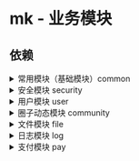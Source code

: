 # mk - 业务模块

## 依赖

<details>
  <summary>常用模块（基础模块）common</summary>

1. `mk-common`

``` xml
<dependency>
  <groupId>com.github.xujiaji.mk</groupId>
  <artifactId>mk-common</artifactId>
  <version>0.0.4</version>
</dependency>
```

2. `mk-common-admin`常用模块管理控制

``` xml
<dependency>
  <groupId>com.github.xujiaji.mk</groupId>
  <artifactId>mk-common-admin</artifactId>
  <version>0.0.4</version>
</dependency>
```
</details>

<details>
    <summary>安全模块 security</summary>

1. `mk-security`

``` xml
<dependency>
  <groupId>com.github.xujiaji.mk</groupId>
  <artifactId>mk-security</artifactId>
  <version>0.0.4</version>
</dependency>
```

2. `mk-security-front`前端安全模块

``` xml
<dependency>
  <groupId>com.github.xujiaji.mk</groupId>
  <artifactId>mk-security-front</artifactId>
  <version>0.0.4</version>
</dependency>
```

3. `mk-security-admin`安全管理模块

``` xml
<dependency>
  <groupId>com.github.xujiaji.mk</groupId>
  <artifactId>mk-security-admin</artifactId>
  <version>0.0.4</version>
</dependency>
```
</details>

<details>
    <summary>用户模块 user</summary>
    
1. `mk-user`

``` xml
<dependency>
  <groupId>com.github.xujiaji.mk</groupId>
  <artifactId>mk-user</artifactId>
  <version>0.0.4</version>
</dependency>
```

2. `mk-user-front`前端用户模块

``` xml
<dependency>
  <groupId>com.github.xujiaji.mk</groupId>
  <artifactId>mk-user-front</artifactId>
  <version>0.0.4</version>
</dependency>
```

3. `mk-auth-admin`用户管理模块

``` xml
<dependency>
  <groupId>com.github.xujiaji.mk</groupId>
  <artifactId>mk-user-admin</artifactId>
  <version>0.0.4</version>
</dependency>
``` 
</details>

<details>
    <summary>圈子动态模块 community</summary>
   
1. `mk-community`

``` xml
<dependency>
  <groupId>com.github.xujiaji.mk</groupId>
  <artifactId>mk-community</artifactId>
  <version>0.0.4</version>
</dependency>
```

2. `mk-community-front`前端圈子动态模块

``` xml
<dependency>
  <groupId>com.github.xujiaji.mk</groupId>
  <artifactId>mk-community-front</artifactId>
  <version>0.0.4</version>
</dependency>
```

3. `mk-community-admin`圈子动态管理模块

``` xml
<dependency>
  <groupId>com.github.xujiaji.mk</groupId>
  <artifactId>mk-community-admin</artifactId>
  <version>0.0.4</version>
</dependency>
```  
</details>

<details>
    <summary>文件模块 file</summary>
    
1. `mk-file`

``` xml
<dependency>
  <groupId>com.github.xujiaji.mk</groupId>
  <artifactId>mk-file</artifactId>
  <version>0.0.4</version>
</dependency>
```

2. `mk-file-front`前端文件模块

``` xml
<dependency>
  <groupId>com.github.xujiaji.mk</groupId>
  <artifactId>mk-file-front</artifactId>
  <version>0.0.4</version>
</dependency>
```

3. `mk-file-admin`文件管理模块

``` xml
<dependency>
  <groupId>com.github.xujiaji.mk</groupId>
  <artifactId>mk-file-admin</artifactId>
  <version>0.0.4</version>
</dependency>
```  
</details>

<details>
    <summary>日志模块 log</summary>
    
1. `mk-log`

``` xml
<dependency>
  <groupId>com.github.xujiaji.mk</groupId>
  <artifactId>mk-log</artifactId>
  <version>0.0.4</version>
</dependency>
```

2. `mk-log-front`前端日志模块

``` xml
<dependency>
  <groupId>com.github.xujiaji.mk</groupId>
  <artifactId>mk-log-front</artifactId>
  <version>0.0.4</version>
</dependency>
```

3. `mk-log-admin`日志管理模块

``` xml
<dependency>
  <groupId>com.github.xujiaji.mk</groupId>
  <artifactId>mk-log-admin</artifactId>
  <version>0.0.4</version>
</dependency>
```  
</details>

<details>
    <summary>支付模块 pay</summary>
    
1. `mk-pay`

``` xml
<dependency>
  <groupId>com.github.xujiaji.mk</groupId>
  <artifactId>mk-pay</artifactId>
  <version>0.0.4</version>
</dependency>
```

2. `mk-pay-front`前端支付模块

``` xml
<dependency>
  <groupId>com.github.xujiaji.mk</groupId>
  <artifactId>mk-pay-front</artifactId>
  <version>0.0.4</version>
</dependency>
```

3. `mk-pay-admin`支付管理模块

``` xml
<dependency>
  <groupId>com.github.xujiaji.mk</groupId>
  <artifactId>mk-pay-admin</artifactId>
  <version>0.0.4</version>
</dependency>
```  
</details>
